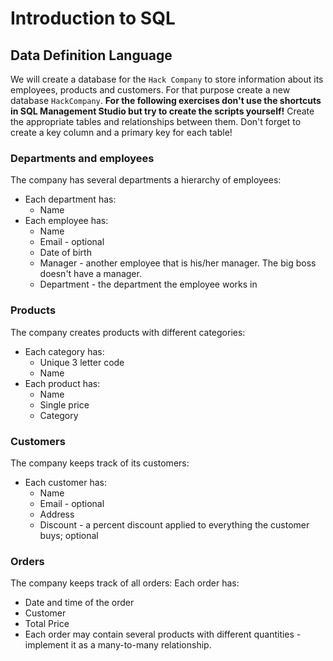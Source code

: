 # Introduction to SQL

## Data Definition Language

We will create a database for the `Hack Company` to store information about its employees, products and customers. For that purpose create a new database `HackCompany`. **For the following exercises don't use the shortcuts in SQL Management Studio but try to create the scripts yourself!** Create the appropriate tables and relationships between them. Don't forget to create a key column and a primary key for each table!

### Departments and employees

The company has several departments a hierarchy of employees:
* Each department has:
  * Name
* Each employee has:
  * Name
  * Email - optional
  * Date of birth
  * Manager - another employee that is his/her manager. The big boss doesn't have a manager.
  * Department - the department the employee works in

### Products
The company creates products with different categories:
* Each category has:
  * Unique 3 letter code
  * Name
* Each product has:
  * Name
  * Single price
  * Category

### Customers
The company keeps track of its customers:
* Each customer has:
  * Name
  * Email - optional
  * Address
  * Discount - a percent discount applied to everything the customer buys; optional

### Orders
The company keeps track of all orders:
Each order has:
* Date and time of the order
* Customer
* Total Price
* Each order may contain several products with different quantities - implement it as a many-to-many relationship.
